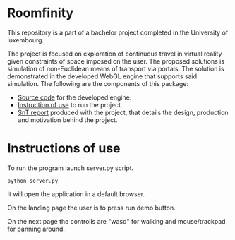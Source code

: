 # Roomfinity
This repository is a part of a bachelor project completed in the University of luxembourg.

The project is focused on exploration of continuous travel in virtual reality given constraints of space imposed on the user. The proposed solutions is simulation of non-Euclidean means of transport via portals. The solution is demonstrated in the developed WebGL engine that supports said simulation. The following are the components of this package:
* [Source code](src) for the developed engine.
* [Instruction of use](README.md) to run the project.
* [SnT report](bics_bsp_s1_2022_leonint_amarantos_overleaf_bsp_st_report.pdf) produced with the project, that details the design, production and motivation behind the project.


# Instructions of use
To run the program launch server.py script.
```
python server.py
```

It will open the application in a default browser.

On the landing page the user is to press run demo button.

On the next page the controlls are "wasd" for walking and mouse/trackpad for panning around.